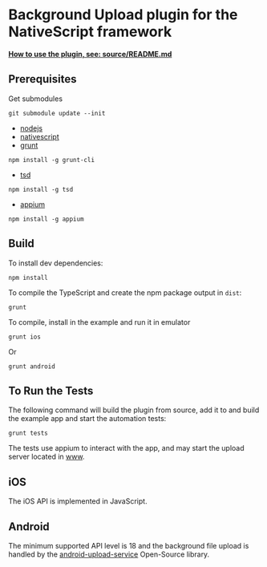 # Background Upload plugin for the NativeScript framework
[**How to use the plugin, see: source/README.md**](source/)

## Prerequisites

Get submodules
```
git submodule update --init
```

 - [nodejs](https://nodejs.org/)
 - [nativescript](https://www.nativescript.org/)
 - [grunt](http://gruntjs.com/getting-started)  
```
npm install -g grunt-cli
```
 - [tsd](https://github.com/DefinitelyTyped/tsd)  
```
npm install -g tsd
```
 - [appium](http://appium.io/getting-started.html)
```
npm install -g appium
```

## Build
To install dev dependencies:
```
npm install
```

To compile the TypeScript and create the npm package output in `dist`:
```
grunt
```

To compile, install in the example and run it in emulator
```
grunt ios
```
Or
```
grunt android
```

## To Run the Tests
The following command will build the plugin from source, add it to and build the example app and start the automation tests:
```
grunt tests
```
The tests use appium to interact with the app, and may start the upload server located in [www](./examples/www/server.js).

## iOS
The iOS API is implemented in JavaScript.

## Android
The minimum supported API level is 18 and the background file upload is handled by the [android-upload-service](https://github.com/alexbbb/android-upload-service) Open-Source library.

